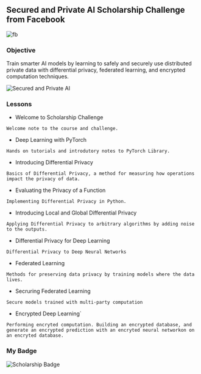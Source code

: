 ## Secured and Private AI Scholarship Challenge from Facebook
![fb](https://i.ytimg.com/vi/4YJe8smEngY/maxresdefault.jpg)
### Objective
Train smarter AI models by learning to safely and securely use distributed private data with differential privacy, federated learning, and encrypted computation techniques.


![Secured and Private AI](https://i1.wp.com/blog.udacity.com/wp-content/uploads/2019/05/Social2-FB.png?fit=1200%2C630&ssl=1)
### Lessons

  - Welcome to Scholarship Challenge
  
   `Welcome note to the course and challenge.`

  - Deep Learning with PyTorch
  
  `Hands on tutorials and introdutory notes to PyTorch Library.`
 
  - Introducing Differential Privacy
  
  `Basics of Differential Privacy, a method for measuring how operations impact the privacy of data.`
 
  - Evaluating the Privacy of a Function
  
  `Implementing Differential Privacy in Python.`
 
  - Introducing Local and Global Differential Privacy
  
  `Applying Differential Privacy to arbitrary algorithms by adding noise to the outputs.`
 
  - Differential Privacy for Deep Learning
  
  `Differential Privacy to Deep Neural Networks`
 
  - Federated Learning
  
  `Methods for preserving data privacy by training models where the data lives.`
 
  - Secruring Federated Learning
  
  `Secure models trained with multi-party computation`
 
  - Encrypted Deep Learning`
  
  `Performing encryted computation. Building an encrypted database, and generate an encrypted prediction with an encryted neural networkon on an encryted database.`

### My Badge
![Scholarship Badge](https://miro.medium.com/max/1313/1*2mVhfnd96rmHVhdi51Q82A.png)
